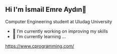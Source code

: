    ## Hi I'm İsmail Emre Aydın👋

   Computer Engineering student at Uludag University



- 🔭 I’m currently working on improving my skills
- 🌱 I’m currently learning ...

https://www.cprogramming.com/
